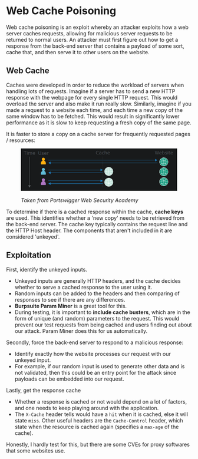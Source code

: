 # Web Cache Poisoning

Web cache poisoning is an exploit whereby an attacker exploits how a web server caches requests, allowing for malicious server requests to be returned to normal users. An attacker must first figure out how to get a response from the back-end server that contains a payload of some sort, cache that, and then serve it to other users on the website.&#x20;

## Web Cache

Caches were developed in order to reduce the workload of servers when handling lots of requests. Imagine if a server has to send a new HTTP response with the webpage for every single HTTP request. This would overload the server and also make it run really slow. Similarly, imagine if you made a request to a website each time, and each time a new copy of the same window has to be fetched. This would result in significantly lower performance as it is slow to keep requesting a fresh copy of the same page.

It is faster to store a copy on a cache server for frequently requested pages / resources:

<figure><img src="../../.gitbook/assets/image (341).png" alt=""><figcaption><p><em>Taken from Portswigger Web Security Academy</em></p></figcaption></figure>

To determine if there is a cached response within the cache, **cache keys** are used. This identifies whether a 'new copy' needs to be retrieved from the back-end server. The cache key typically contains the request line and the HTTP Host header. The components that aren't included in it are considered 'unkeyed'.

## Exploitation

First, identify the unkeyed inputs.
  * Unkeyed inputs are generally HTTP headers, and the cache decides whether to serve a cached response to the user using it.
  * Random inputs can be added to the headers and then comparing of responses to see if there are any differences.
  * **Burpsuite Param Miner** is a great tool for this.
  * During testing, it is important to **include cache busters**, which are in the form of unique (and random) parameters to the request. This would prevent our test requests from being cached and users finding out about our attack. Param Miner does this for us automatically.

Secondly, force the back-end server to respond to a malicious response:
  * Identify exactly how the website processes our request with our unkeyed input.
  * For example, if our random input is used to generate other data and is not validated, then this could be an entry point for the attack since payloads can be embedded into our request.

Lastly, get the response cache
  * Whether a response is cached or not would depend on a lot of factors, and one needs to  keep playing around with the application.
  * The `X-Cache` header tells would have a `hit` when it is cached, else it will state `miss`. Other useful headers are the `Cache-Control` header, which state when the resource is cached again (specifies a `max-age` of the cache).

Honestly, I hardly test for this, but there are some CVEs for proxy softwares that some websites use.